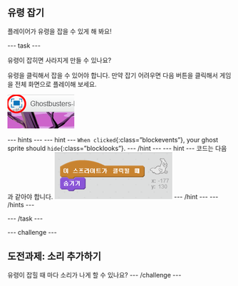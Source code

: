 ## 유령 잡기

플레이어가 유령을 잡을 수 있게 해 봐요!

\--- task \---

유령이 잡히면 사라지게 만들 수 있나요?

유령을 클릭해서 잡을 수 있어야 합니다. 만약 잡기 어려우면 다음 버튼을 클릭해서 게임을 전체 화면으로 플레이해 보세요.

![screenshot](images/ghost-fullscreen.png)

\--- hints \--- \--- hint \--- `When clicked`{:class=”blockevents”}, your ghost sprite should `hide`{:class=”blocklooks”}. \--- /hint \--- \--- hint \--- 코드는 다음과 같아야 합니다. ![screenshot](images/ghost-catch-code.png) \--- /hint \--- \--- /hints \---

\--- /task \---

\--- challenge \---

## 도전과제: 소리 추가하기

유령이 잡힐 때 마다 소리가 나게 할 수 있나요? \--- /challenge \---